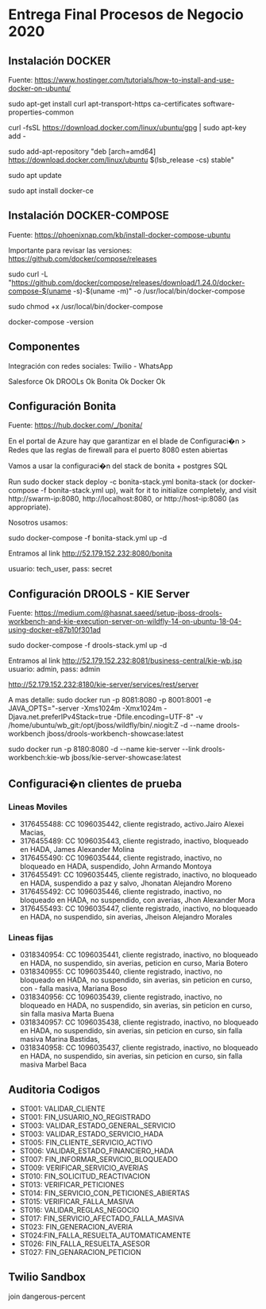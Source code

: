 # Entrega Final Procesos de Negocio 2020

## Instalación DOCKER

Fuente: https://www.hostinger.com/tutorials/how-to-install-and-use-docker-on-ubuntu/

sudo apt-get install  curl apt-transport-https ca-certificates software-properties-common

curl -fsSL https://download.docker.com/linux/ubuntu/gpg | sudo apt-key add -

sudo add-apt-repository "deb [arch=amd64] https://download.docker.com/linux/ubuntu $(lsb_release -cs) stable"

sudo apt update

sudo apt install docker-ce

## Instalación DOCKER-COMPOSE

Fuente: https://phoenixnap.com/kb/install-docker-compose-ubuntu

Importante para revisar las versiones: https://github.com/docker/compose/releases

sudo curl -L "https://github.com/docker/compose/releases/download/1.24.0/docker-compose-$(uname -s)-$(uname -m)" -o /usr/local/bin/docker-compose

sudo chmod +x /usr/local/bin/docker-compose

docker-compose -version

## Componentes

Integración con redes sociales: Twilio - WhatsApp

Salesforce      Ok
DROOLs          Ok
Bonita          Ok
Docker          Ok

## Configuración Bonita

Fuente: https://hub.docker.com/_/bonita/

En el portal de Azure hay que garantizar en el blade de Configuraci�n > Redes que las reglas de firewall para el puerto 8080 esten abiertas

Vamos a usar la configuraci�n del stack de bonita + postgres SQL

Run sudo docker stack deploy -c bonita-stack.yml bonita-stack (or docker-compose -f bonita-stack.yml up), wait for it to initialize completely, and visit http://swarm-ip:8080, http://localhost:8080, or http://host-ip:8080 (as appropriate).

Nosotros usamos:

sudo docker-compose -f bonita-stack.yml up -d

Entramos al link
http://52.179.152.232:8080/bonita

usuario: tech_user, pass: secret

## Configuración DROOLS - KIE Server

Fuente: <https://medium.com/@hasnat.saeed/setup-jboss-drools-workbench-and-kie-execution-server-on-wildfly-14-on-ubuntu-18-04-using-docker-e87b10f301ad>

sudo docker-compose -f drools-stack.yml up -d

Entramos al link
<http://52.179.152.232:8081/business-central/kie-wb.jsp>
usuario: admin, pass: admin

<http://52.179.152.232:8180/kie-server/services/rest/server>

A mas detalle:
sudo docker run -p 8081:8080 -p 8001:8001 -e JAVA_OPTS="-server -Xms1024m -Xmx1024m -Djava.net.preferIPv4Stack=true -Dfile.encoding=UTF-8" -v /home/ubuntu/wb_git:/opt/jboss/wildfly/bin/.niogit:Z -d --name drools-workbench jboss/drools-workbench-showcase:latest

sudo docker run -p 8180:8080 -d --name kie-server --link drools-workbench:kie-wb jboss/kie-server-showcase:latest

## Configuraci�n clientes de prueba

### Lineas Moviles

- 3176455488: CC 1096035442, cliente registrado, activo.Jairo Alexei Macias,
- 3176455489: CC 1096035443, cliente registrado, inactivo, bloqueado en HADA, James Alexander Molina
- 3176455490: CC 1096035444, cliente registrado, inactivo, no bloqueado en HADA, suspendido, John Armando Montoya
- 3176455491: CC 1096035445, cliente registrado, inactivo, no bloqueado en HADA, suspendido a paz y salvo, Jhonatan Alejandro Moreno
- 3176455492: CC 1096035446, cliente registrado, inactivo, no bloqueado en HADA, no suspendido, con averias, Jhon Alexander Mora
- 3176455493: CC 1096035447, cliente registrado, inactivo, no bloqueado en HADA, no suspendido, sin averias, Jheison Alejandro Morales

### Lineas fijas

- 0318340954: CC 1096035441, cliente registrado, inactivo, no bloqueado en HADA, no suspendido, sin averias, peticion en curso, Maria Botero
- 0318340955: CC 1096035440, cliente registrado, inactivo, no bloqueado en HADA, no suspendido, sin averias, sin peticion en curso, con - falla masiva, Mariana Boso
- 0318340956: CC 1096035439, cliente registrado, inactivo, no bloqueado en HADA, no suspendido, sin averias, sin peticion en curso, sin  falla masiva Marta Buena
- 0318340957: CC 1096035438, cliente registrado, inactivo, no bloqueado en HADA, no suspendido, sin averias, sin peticion en curso, sin falla masiva Marina Bastidas,
- 0318340958: CC 1096035437, cliente registrado, inactivo, no bloqueado en HADA, no suspendido, sin averias, sin peticion en curso, sin falla masiva Marbel Baca

## Auditoria Codigos

- ST001: VALIDAR_CLIENTE
- ST001: FIN_USUARIO_NO_REGISTRADO
- ST003: VALIDAR_ESTADO_GENERAL_SERVICIO
- ST003: VALIDAR_ESTADO_SERVICIO_HADA
- ST005: FIN_CLIENTE_SERVICIO_ACTIVO
- ST006: VALIDAR_ESTADO_FINANCIERO_HADA
- ST007: FIN_INFORMAR_SERVICIO_BLOQUEADO
- ST009: VERIFICAR_SERVICIO_AVERIAS
- ST010: FIN_SOLICITUD_REACTIVACION
- ST013: VERIFICAR_PETICIONES
- ST014: FIN_SERVICIO_CON_PETICIONES_ABIERTAS
- ST015: VERIFICAR_FALLA_MASIVA
- ST016: VALIDAR_REGLAS_NEGOCIO
- ST017: FIN_SERVICIO_AFECTADO_FALLA_MASIVA
- ST023: FIN_GENERACION_AVERIA
- ST024:FIN_FALLA_RESUELTA_AUTOMATICAMENTE
- ST026: FIN_FALLA_RESUELTA_ASESOR
- ST027: FIN_GENARACION_PETICION

## Twilio Sandbox

join dangerous-percent

